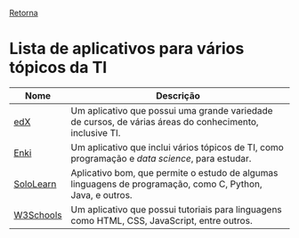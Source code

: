 [Retorna](README.md)

# Lista de aplicativos para vários tópicos da TI

|                                     Nome                                     |                                                 Descrição                                                  |
| ---------------------------------------------------------------------------- | ---------------------------------------------------------------------------------------------------------- |
| [edX](https://play.google.com/store/apps/details?id=org.edx.mobile)          | Um aplicativo que possui uma grande variedade de cursos, de várias áreas do conhecimento, inclusive TI.    |
| [Enki](https://play.google.com/store/apps/details?id=com.enki.insights)      | Um aplicativo que inclui vários tópicos de TI, como programação e *data science*, para estudar.            |
| [SoloLearn](https://play.google.com/store/apps/details?id=com.sololearn)     | Aplicativo bom, que permite o estudo de algumas linguagens de programação, como C, Python, Java, e outros. |
| [W3Schools](https://play.google.com/store/apps/details?id=com.W3school.Anbu) | Um aplicativo que possui tutoriais para linguagens como HTML, CSS, JavaScript, entre outros.               |
